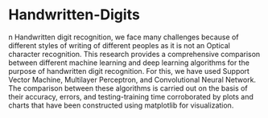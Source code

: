 # Handwritten-Digits
n Handwritten digit recognition, we face many challenges because of different styles of writing of different peoples as it is not an Optical character recognition. This research provides a comprehensive comparison between different machine learning and deep learning algorithms for the purpose of handwritten digit recognition. For this, we have used Support Vector Machine, Multilayer Perceptron, and Convolutional Neural Network. The comparison between these algorithms is carried out on the basis of their accuracy, errors, and testing-training time corroborated by plots and charts that have been constructed using matplotlib for visualization.
